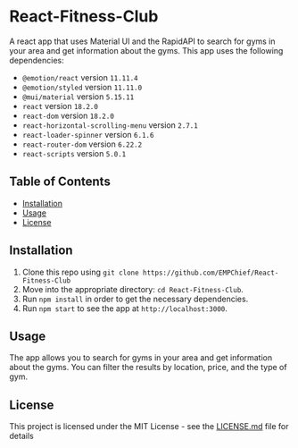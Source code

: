 # React-Fitness-Club

A react app that uses Material UI and the RapidAPI to search for gyms in your area and get information about the gyms. This app uses the following dependencies:

- `@emotion/react` version `11.11.4`
- `@emotion/styled` version `11.11.0`
- `@mui/material` version `5.15.11`
- `react` version `18.2.0`
- `react-dom` version `18.2.0`
- `react-horizontal-scrolling-menu` version `2.7.1`
- `react-loader-spinner` version `6.1.6`
- `react-router-dom` version `6.22.2`
- `react-scripts` version `5.0.1`

## Table of Contents

- [Installation](#installation)
- [Usage](#usage)
- [License](#license)

## Installation

1. Clone this repo using `git clone https://github.com/EMPChief/React-Fitness-Club`
2. Move into the appropriate directory: `cd React-Fitness-Club`.<br />
3. Run `npm install` in order to get the necessary dependencies.<br />
4. Run `npm start` to see the app at `http://localhost:3000`.

## Usage

The app allows you to search for gyms in your area and get information about the gyms. You can filter the results by location, price, and the type of gym.

## License

This project is licensed under the MIT License - see the [LICENSE.md](LICENSE.md) file for details

